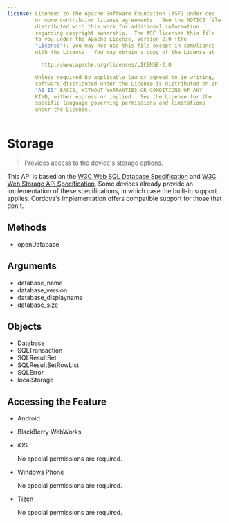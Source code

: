 ```yaml
---
license: Licensed to the Apache Software Foundation (ASF) under one
         or more contributor license agreements.  See the NOTICE file
         distributed with this work for additional information
         regarding copyright ownership.  The ASF licenses this file
         to you under the Apache License, Version 2.0 (the
         "License"); you may not use this file except in compliance
         with the License.  You may obtain a copy of the License at

           http://www.apache.org/licenses/LICENSE-2.0

         Unless required by applicable law or agreed to in writing,
         software distributed under the License is distributed on an
         "AS IS" BASIS, WITHOUT WARRANTIES OR CONDITIONS OF ANY
         KIND, either express or implied.  See the License for the
         specific language governing permissions and limitations
         under the License.
---
```


Storage
==========

> Provides access to the device's storage options.

This API is based on the [W3C Web SQL Database
Specification](http://dev.w3.org/html5/webdatabase/) and [W3C Web
Storage API Specification](http://dev.w3.org/html5/webstorage/). Some
devices already provide an implementation of these specifications, in
which case the built-in support applies.  Cordova's implementation
offers compatible support for those that don't.

Methods
-------

- openDatabase

Arguments
---------

- database_name
- database_version
- database_displayname
- database_size

Objects
-------

- Database
- SQLTransaction
- SQLResultSet
- SQLResultSetRowList
- SQLError
- localStorage

## Accessing the Feature

* Android

    <!-- app/res/xml/config.xml -->
    <feature name="Storage">
        <param name="android-package" value="org.apache.cordova.Storage" />
    </feature>

* BlackBerry WebWorks

    <!-- www/config.xml -->
    <feature id="blackberry.widgetcache" required="true" version="1.0.0.0" />

* iOS

  No special permissions are required.

* Windows Phone

  No special permissions are required.

* Tizen

  No special permissions are required.
